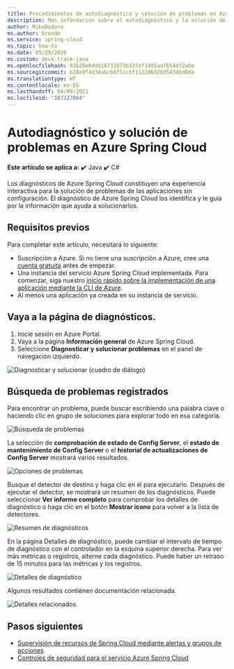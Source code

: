 ```yaml
---
title: Procedimientos de autodiagnóstico y solución de problemas en Azure Spring Cloud
description: Más información sobre el autodiagnóstico y la solución de problemas en Azure Spring Cloud
author: MikeDodaro
ms.author: brendm
ms.service: spring-cloud
ms.topic: how-to
ms.date: 05/29/2020
ms.custom: devx-track-java
ms.openlocfilehash: 03b29e6ddd16731073b33fef14d5aafb54df2abe
ms.sourcegitcommit: b28e9f4d34abcb6f5ccbf112206926d5434bd0da
ms.translationtype: HT
ms.contentlocale: es-ES
ms.lasthandoff: 04/09/2021
ms.locfileid: "107227864"
---
```

# <a name="self-diagnose-and-solve-problems-in-azure-spring-cloud"></a>Autodiagnóstico y solución de problemas en Azure Spring Cloud

**Este artículo se aplica a:** ✔️ Java ✔️ C#

Los diagnósticos de Azure Spring Cloud constituyen una experiencia interactiva para la solución de problemas de las aplicaciones sin configuración. El diagnóstico de Azure Spring Cloud los identifica y le guía por la información que ayuda a solucionarlos.

## <a name="prerequisites"></a>Requisitos previos
Para completar este artículo, necesitará lo siguiente:

* Suscripción a Azure. Si no tiene una suscripción a Azure, cree una [cuenta gratuita](https://azure.microsoft.com/free/?WT.mc_id=A261C142F) antes de empezar.
* Una instancia del servicio Azure Spring Cloud implementada. Para comenzar, siga nuestro [inicio rápido sobre la implementación de una aplicación mediante la CLI de Azure](spring-cloud-quickstart.md).
* Al menos una aplicación ya creada en su instancia de servicio.

## <a name="navigate-to-the-diagnostics-page"></a>Vaya a la página de diagnósticos.
1. Inicie sesión en Azure Portal.
2. Vaya a la página **Información general** de Azure Spring Cloud.
3. Seleccione **Diagnosticar y solucionar problemas** en el panel de navegación izquierdo.

 ![Diagnosticar y solucionar (cuadro de diálogo)](media/spring-cloud-diagnose/diagnose-solve-dialog.png)

 ## <a name="search-logged-issues"></a>Búsqueda de problemas registrados
Para encontrar un problema, puede buscar escribiendo una palabra clave o haciendo clic en grupo de soluciones para explorar todo en esa categoría.

 ![Búsqueda de problemas](media/spring-cloud-diagnose/search-detectors.png)

La selección de **comprobación de estado de Config Server**, el **estado de mantenimiento de Config Server** o el **historial de actualizaciones de Config Server** mostrará varios resultados.

![Opciones de problemas](media/spring-cloud-diagnose/detectors-options.png)

Busque el detector de destino y haga clic en él para ejecutarlo. Después de ejecutar el detector, se mostrará un resumen de los diagnósticos. Puede seleccionar **Ver informe completo** para comprobar los detalles de diagnóstico o haga clic en el botón **Mostrar icono** para volver a la lista de detectores.

 ![Resumen de diagnósticos](media/spring-cloud-diagnose/summary-diagnostics.png)

En la página Detalles de diagnóstico, puede cambiar el intervalo de tiempo de diagnóstico con el controlador en la esquina superior derecha. Para ver más métricas o registros, alterne cada diagnóstico. Puede haber un retraso de 15 minutos para las métricas y los registros.

 ![Detalles de diagnóstico](media/spring-cloud-diagnose/diagnostics-details.png)

Algunos resultados contienen documentación relacionada.

 ![Detalles relacionados](media/spring-cloud-diagnose/related-details.png)

## <a name="next-steps"></a>Pasos siguientes
* [Supervisión de recursos de Spring Cloud mediante alertas y grupos de acciones](spring-cloud-tutorial-alerts-action-groups.md).
* [Controles de seguridad para el servicio Azure Spring Cloud](spring-cloud-concept-security-controls.md)
